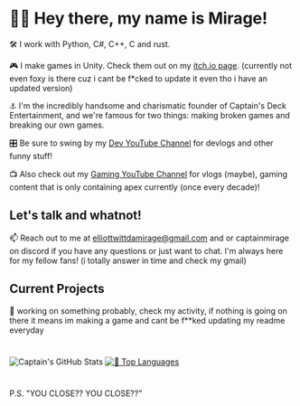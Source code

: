 # 🏴‍☠️ Hey there, my name is Mirage!

🛠️ I work with Python, C#, C++, C and rust.

🎮 I make games in Unity. Check them out on my [itch.io page](https://captain-mirage.itch.io/). (currently not even foxy is there cuz i cant be f*cked to update it even tho i have an updated version)

⚓ I'm the incredibly handsome and charismatic founder of Captain's Deck Entertainment, and we're famous for two things: making broken games and breaking our own games.

🎛️ Be sure to swing by my [Dev YouTube Channel](https://www.youtube.com/@CaptainMirage) for devlogs and other funny stuff!

📺 Also check out my [Gaming YouTube Channel](https://www.youtube.com/@CaptMirage) for vlogs (maybe), gaming content that is only containing apex currently (once every decade)!

## Let's talk and whatnot!

📫 Reach out to me at elliottwittdamirage@gmail.com and or captainmirage on discord if you have any questions or just want to chat. I'm always here for my fellow fans! (i totally answer in time and check my gmail)

## Current Projects

🚀 working on something probably, check my activity, if nothing is going on there it means im making a game and cant be f**ked updating my readme everyday

#
![Captain's GitHub Stats](https://github-readme-stats.vercel.app/api?username=CaptainMirage&theme=gotham&show_icons=true)  [![🚀 Top Languages](https://github-readme-stats.vercel.app/api/top-langs/?username=CaptainMirage&theme=gotham&layout=compact)](https://github.com/anuraghazra/github-readme-stats)
#

P.S. "YOU CLOSE?? YOU CLOSE??"
